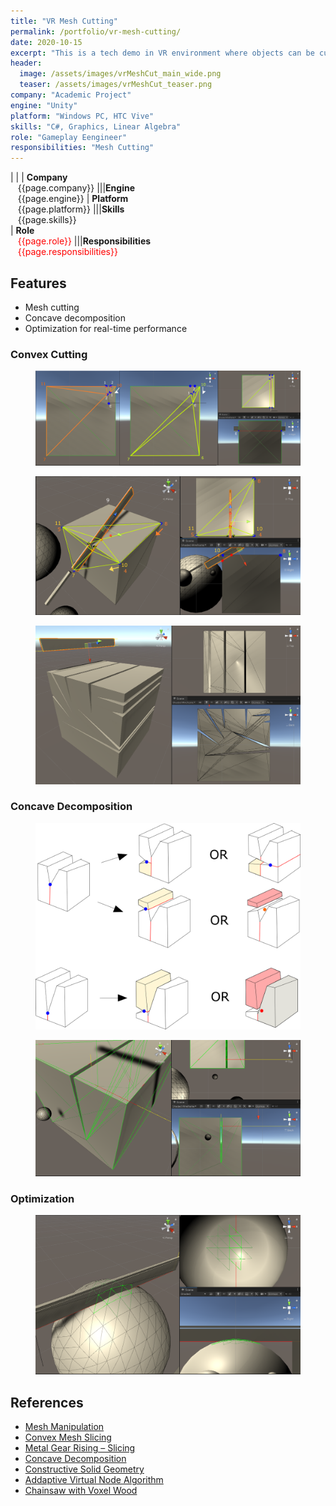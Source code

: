 ```yaml
---
title: "VR Mesh Cutting"
permalink: /portfolio/vr-mesh-cutting/
date: 2020-10-15
excerpt: "This is a tech demo in VR environment where objects can be cut as the user likes."
header:
  image: /assets/images/vrMeshCut_main_wide.png
  teaser: /assets/images/vrMeshCut_teaser.png
company: "Academic Project"
engine: "Unity"
platform: "Windows PC, HTC Vive"
skills: "C#, Graphics, Linear Algebra"
role: "Gameplay Eengineer"
responsibilities: "Mesh Cutting"
---
```


| |
| **Company**<br>&nbsp;&nbsp;&nbsp;{{page.company}}								|||**Engine**<br>&nbsp;&nbsp;&nbsp;{{page.engine}}
| **Platform**<br>&nbsp;&nbsp;&nbsp;{{page.platform}}							|||**Skills**<br>&nbsp;&nbsp;&nbsp;{{page.skills}}	
| **Role**<br>&nbsp;&nbsp;&nbsp;<span style="color:red">{{page.role}}</span>	|||**Responsibilities**<br>&nbsp;&nbsp;&nbsp;<span style="color:red">{{page.responsibilities}}</span>

## Features
 - Mesh cutting
 - Concave decomposition
 - Optimization for real-time performance

### Convex Cutting
<figure>
  <img src="/assets/images/vrMeshCut_convex_plan_1.png">
</figure>
<figure>
  <img src="/assets/images/vrMeshCut_convex_plan_2.png">
</figure>
<figure>
  <img src="/assets/images/vrMeshCut_convex_done.png">
</figure>

### Concave Decomposition
<figure>
  <img src="/assets/images/vrMeshCut_concave_plan_1.png">
</figure>
<figure>
  <img src="/assets/images/vrMeshCut_concave_plan_2.png">
</figure>

### Optimization
<figure>
  <img src="/assets/images/vrMeshCut_optimization_1.png">
</figure>

## References
 - [Mesh Manipulation](https://www.raywenderlich.com/3169311-runtime-mesh-manipulation-with-unity)
 - [Convex Mesh Slicing](https://github.com/hugoscurti/mesh-cutter)
 - [Metal Gear Rising – Slicing](https://simonschreibt.de/gat/metal-gear-rising-slicing)
 - [Concave Decomposition](https://gamedev.stackexchange.com/questions/53142/decomposing-a-concave-mesh-into-a-set-of-convex-meshes)
 - [Constructive Solid Geometry](https://github.com/evanw/csg.js)
 - [Addaptive Virtual Node Algorithm](https://www.math.ucla.edu/~jteran/papers/WJST14.pdf)
 - [Chainsaw with Voxel Wood](https://twitter.com/pushmatrix/status/1328710719269990401)
